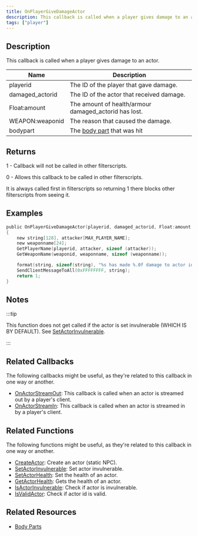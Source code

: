 ```yaml
---
title: OnPlayerGiveDamageActor
description: This callback is called when a player gives damage to an actor.
tags: ["player"]
---
```


<VersionWarn name='callback' version='SA-MP 0.3.7' />

## Description

This callback is called when a player gives damage to an actor.

| Name            | Description                                           |
|-----------------|-------------------------------------------------------|
| playerid        | The ID of the player that gave damage.                |
| damaged_actorid | The ID of the actor that received damage.             |
| Float:amount    | The amount of health/armour damaged_actorid has lost. |
| WEAPON:weaponid | The reason that caused the damage.                    |
| bodypart        | The [body part](../resources/bodyparts) that was hit  |

## Returns

1 - Callback will not be called in other filterscripts.

0 - Allows this callback to be called in other filterscripts.

It is always called first in filterscripts so returning 1 there blocks other filterscripts from seeing it.

## Examples

```c
public OnPlayerGiveDamageActor(playerid, damaged_actorid, Float:amount, WEAPON:weaponid, bodypart)
{
    new string[128], attacker[MAX_PLAYER_NAME];
    new weaponname[24];
    GetPlayerName(playerid, attacker, sizeof (attacker));
    GetWeaponName(weaponid, weaponname, sizeof (weaponname));

    format(string, sizeof(string), "%s has made %.0f damage to actor id %d, weapon: %s", attacker, amount, damaged_actorid, weaponname);
    SendClientMessageToAll(0xFFFFFFFF, string);
    return 1;
}
```

## Notes

:::tip

This function does not get called if the actor is set invulnerable (WHICH IS BY DEFAULT). See [SetActorInvulnerable](../functions/SetActorInvulnerable).

:::

## Related Callbacks

The following callbacks might be useful, as they're related to this callback in one way or another. 

- [OnActorStreamOut](OnActorStreamOut): This callback is called when an actor is streamed out by a player's client.
- [OnActorStreamIn](OnActorStreamOut): This callback is called when an actor is streamed in by a player's client.

## Related Functions

The following functions might be useful, as they're related to this callback in one way or another.

- [CreateActor](../functions/CreateActor): Create an actor (static NPC).
- [SetActorInvulnerable](../functions/SetActorInvulnerable): Set actor invulnerable.
- [SetActorHealth](../functions/SetActorHealth): Set the health of an actor.
- [GetActorHealth](../functions/GetActorHealth): Gets the health of an actor.
- [IsActorInvulnerable](../functions/IsActorInvulnerable): Check if actor is invulnerable.
- [IsValidActor](../functions/IsValidActor): Check if actor id is valid.

## Related Resources

- [Body Parts](../resources/bodyparts)
